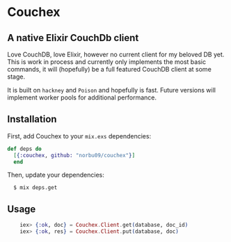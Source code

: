 Couchex
=======

A native Elixir CouchDb client
------------------------------

Love CouchDB, love Elixir, however no current client for my beloved DB
yet. This is work in process and currently only implements the most
basic commands, it will (hopefully) be a full featured CouchDB client at
some stage.

It is built on `hackney` and `Poison` and hopefully is fast. Future
versions will implement worker pools for additional performance.

## Installation

First, add Couchex to your `mix.exs` dependencies:

```elixir
def deps do
  [{:couchex, github: "norbu09/couchex"}]
  end
```

Then, update your dependencies:

```sh-session
  $ mix deps.get
```

## Usage

```elixir
    iex> {:ok, doc} = Couchex.Client.get(database, doc_id)
    iex> {:ok, res} = Couchex.Client.put(database, doc)
```

